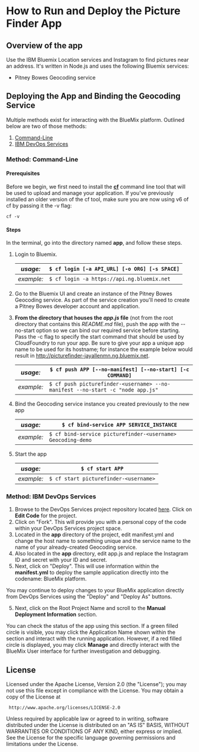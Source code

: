 
# How to Run and Deploy the Picture Finder App #

## Overview of the app ##

Use the IBM Bluemix Location services and Instagram to find pictures near an address.  It's written in Node.js and uses the following Bluemix services:

- Pitney Bowes Geocoding service

## Deploying the App and Binding the Geocoding Service ##
Multiple methods exist for interacting with the BlueMix platform. Outlined below are two of those methods:

1. [Command-Line](#method-command-line) 
2. [ IBM DevOps Services](#method-ibm-jazzhub)

### Method: Command-Line ###
#### Prerequisites ####

Before we begin, we first need to install the [**cf**](https://github.com/cloudfoundry/cli/releases) command line tool that will be used to upload and manage your application. If you've previously installed an older version of the cf tool, make sure you are now using v6 of cf by passing it the -v flag:

    cf -v

#### Steps ####
In the terminal, go into the directory named **app**, and follow these steps.

1. Login to Bluemix.

   | *usage:*   | `$ cf login [-a API_URL] [-o ORG] [-s SPACE]`|
   |------------|----------------------------------------------|
   | *example:* | `$ cf login -a https://api.ng.bluemix.net`   |

2. Go to the Bluemix UI and create an instance of the Pitney Bowes Geocoding service.  As part of the service creation you'll need to create a Pitney Bowes developer account and application.

3. **From the directory that houses the _app.js_ file** (not from the root directory that contains this *README.md* file), push the app with the --no-start option so we can bind our required service before starting.  Pass the -c flag to specify the start command that should be used by CloudFoundry to run your app.  Be sure to give your app a unique app name to be used for its hostname; for instance the example below would result in http://picturefinder-jayallenmn.ng.bluemix.net.

   | *usage:*   | `$ cf push APP [--no-manifest] [--no-start] [-c COMMAND]`                |
   |------------|--------------------------------------------------------------------------|
   | *example:* | `$ cf push picturefinder-<username> --no-manifest --no-start -c "node app.js"`                |

4. Bind the Geocoding service instance you created previously to the new app

   | *usage:*   | `$ cf bind-service APP SERVICE_INSTANCE`|
   |------------|-----------------------------------------|
   | *example:* | `$ cf bind-service picturefinder-<username> Geocoding-demo`|

5. Start the app

   | *usage:*   | `$ cf start APP`                 |
   |------------|----------------------------------|
   | *example:* | `$ cf start picturefinder-<username>` |
   

### Method:  IBM DevOps Services ###
1. Browse to the  DevOps Services project repository located [here](https://hub.jazz.net/project/jstart/Picture%20Finder%20%28Node%29/overview).  Click on **Edit Code** for the project.
2. Click on "Fork".  This will provide you with a personal copy of the code within your DevOps Services project space.
3. Located in the **app** directory of the project, edit manifest.yml and change the host name to something unique and the service name
to the name of your already-created Geocoding service.
4. Also located in the **app** directory, edit app.js and replace the Instagram ID and secret with your ID and secret.
5. Next, click on "Deploy".  This will use information within the **manifest.yml** to deploy the sample application directly into the codename: BlueMix platform.


  You may continue to deploy changes to your BlueMix application directly from DevOps Services using the "Deploy" and "Deploy As" buttons.

5. Next, click on the Root Project Name and scroll to the **Manual Deployment Information** section.


  You can check the status of the app using this section. If a green filled circle is visible, you may click the Application Name shown within the section and interact with the running application.  However, if a red filled circle is displayed, you may click **Manage** and directly interact with the BlueMix User interface for further investigation and debugging.


## License ##
Licensed under the Apache License, Version 2.0 (the "License"); you may not use this file except in compliance with the License. You may obtain a copy of the License at

     http://www.apache.org/licenses/LICENSE-2.0

Unless required by applicable law or agreed to in writing, software distributed under the License is distributed on an "AS IS" BASIS, WITHOUT WARRANTIES OR CONDITIONS OF ANY KIND, either express or implied. See the License for the specific language governing permissions and limitations under the License.